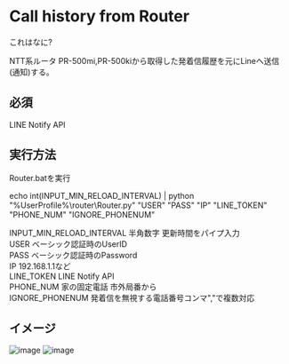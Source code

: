 # Call history from Router
これはなに?

NTT系ルータ PR-500mi,PR-500kiから取得した発着信履歴を元にLineへ送信(通知)する。

## 必須
LINE Notify API

## 実行方法

Router.batを実行

echo int(INPUT_MIN_RELOAD_INTERVAL) | python "%UserProfile%\router\Router.py" "USER" "PASS" "IP" "LINE_TOKEN" "PHONE_NUM" "IGNORE_PHONENUM"

INPUT_MIN_RELOAD_INTERVAL 半角数字 更新時間をパイプ入力  
USER                      ベーシック認証時のUserID  
PASS                      ベーシック認証時のPassword  
IP                        192.168.1.1など  
LINE_TOKEN                LINE Notify API  
PHONE_NUM                 家の固定電話 市外局番から  
IGNORE_PHONENUM           発着信を無視する電話番号コンマ","で複数対応  

## イメージ
![image](https://gitimagefolder.s3.ap-northeast-1.amazonaws.com/LineNotify/Line.png)
![image](https://gitimagefolder.s3.ap-northeast-1.amazonaws.com/LineNotify/cui.png)
